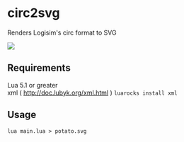 # circ2svg
Renders Logisim's circ format to SVG

![](https://cdn.rawgit.com/PixelToast/circ2svg/master/potato.svg)

## Requirements
  Lua 5.1 or greater<br/>
  xml ( http://doc.lubyk.org/xml.html ) `luarocks install xml`
  
## Usage
  ```lua main.lua > potato.svg```
